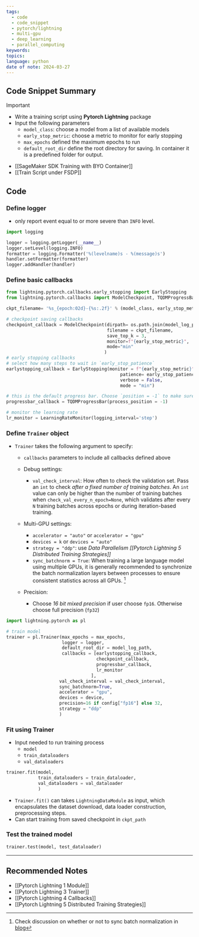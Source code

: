 ```yaml
---
tags:
  - code
  - code_snippet
  - pytorch/lightning
  - multi-gpu
  - deep_learning
  - parallel_computing
keywords: 
topics: 
language: python
date of note: 2024-03-27
---
```


## Code Snippet Summary

>[!important]
> - Write a training script using **Pytorch Lightning** package
> - Input the following parameters
> 	- `model_class`:  choose a model from a list of available models
> 	- `early_stop_metric`: choose a metric to monitor for early stopping
> 	- `max_epochs` defined the maximum epochs to run
> 	- `default_root_dir` define the root directory for saving. In container it is a predefined folder for output.

- [[SageMaker SDK Training with BYO Container]]
- [[Train Script under FSDP]]
## Code

### Define logger

- only report event equal to or more severe than `INFO` level.

```python
import logging

logger = logging.getLogger(__name__)
logger.setLevel(logging.INFO)
formatter = logging.Formatter('%(levelname)s - %(message)s')
handler.setFormatter(formatter)
logger.addHandler(handler)
```

### Define basic **callbacks**

```python
from lightning.pytorch.callbacks.early_stopping import EarlyStopping
from lightning.pytorch.callbacks import ModelCheckpoint, TQDMProgressBar, LearningRateMonitor

ckpt_filename= '%s_{epoch:02d}-{%s:.2f}' % (model_class, early_stop_metric)

# checkpoint saving callbacks
checkpoint_callback = ModelCheckpoint(dirpath= os.path.join(model_log_path, 'ckpts'),
                                      filename = ckpt_filename, 
                                      save_top_k = 3, 
                                      monitor=f"{early_stop_metric}",
                                      mode="min"
                                     )
# early stopping callbacks           
# select how many steps to wait in `early_stop_patience`
earlystopping_callback = EarlyStopping(monitor = f"{early_stop_metric}", 
                                           patience= early_stop_patience, 
                                           verbose = False, 
                                           mode = "min")  

# this is the default progress bar. Choose `position = -1` to make sure the progress bar updates without restarting a new line
progressbar_callback = TQDMProgressBar(process_position = -1)

# monitor the learning rate
lr_monitor = LearningRateMonitor(logging_interval='step')
```

### Define `Trainer` object

- `Trainer` takes the following argument to specify:
	- `callbacks` parameters to include all callbacks defined above
	  
	- Debug settings:
		- `val_check_interval`: How often to check the validation set. Pass an `int` to check *after a fixed number of training batches*. An `int` value can only be higher than the number of training batches when `check_val_every_n_epoch=None`, which validates after every `N` training batches across epochs or during iteration-based training.
		  
	- Multi-GPU settings:
		- `accelerator = "auto"` or `accelerator = "gpu"`
		- `devices = k` or `devices = "auto"`
		- `strategy = "ddp"`: use *Data Parallelism [[Pytorch Lightning 5 Distributed Training Strategies]]*
		- `sync_batchnorm = True`:  When training a large language model using multiple GPUs, it is generally recommended to synchronize the batch normalization layers between processes to ensure consistent statistics across all GPUs. [^1]

	- Precision: 
		- Choose *16 bit mixed precision* if user choose `fp16`. Otherwise choose full precision (`fp32`)

```python
import lightning.pytorch as pl

# train model
trainer = pl.Trainer(max_epochs = max_epochs,
                     logger = logger,
                     default_root_dir = model_log_path,
                     callbacks = [earlystopping_callback,
                                  checkpoint_callback,
                                  progressbar_callback,
                                  lr_monitor
                                ],
                    val_check_interval = val_check_interval,
                    sync_batchnorm=True,
                    accelerator = "gpu", 
                    devices = device,
                    precision=16 if config["fp16"] else 32,
                    strategy = "ddp"
                    )
```

### Fit using Trainer 

- Input needed to run training process
	- `model`
	- `train_dataloaders`
	- `val_dataloaders`

```python
trainer.fit(model, 
			train_dataloaders = train_dataloader, 
			val_dataloaders = val_dataloader
			) 
```

- `Trainer.fit()` can takes `LightningDataModule` as input, which encapsulates the dataset download, data loader construction, preprocessing steps.
- Can start training from saved checkpoint in `ckpt_path`


### Test the trained model

```python
trainer.test(model, test_dataloader)
```


-----------
##  Recommended Notes

- [[Pytorch Lightning 1 Module]]
- [[Pytorch Lightning 3 Trainer]]
- [[Pytorch Lightning 4 Callbacks]]
- [[Pytorch Lightning 5 Distributed Training Strategies]]

[^1]: Check discussion on whether or not to sync batch normalization in [blog](https://hangzhang.org/PyTorch-Encoding/tutorials/syncbn.html)